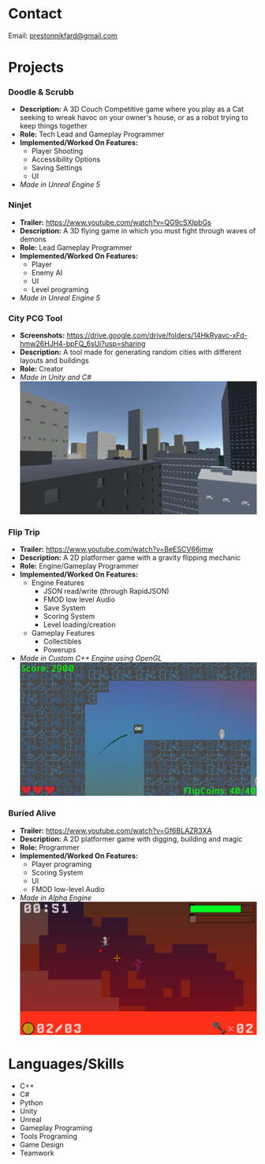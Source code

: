 # Contact
Email: prestonnikfard@gmail.com

# Projects
### Doodle & Scrubb
  * **Description:** A 3D Couch Competitive game where you play as a Cat seeking to wreak havoc on your owner's house, or as a robot trying to keep things together
  * **Role:** Tech Lead and Gameplay Programmer
  * **Implemented/Worked On Features:**
    * Player Shooting
    * Accessibility Options
    * Saving Settings
    * UI
  * *Made in Unreal Engine 5*
    
### Ninjet
  * **Trailer:** https://www.youtube.com/watch?v=QG9cSXIpbGs 
  * **Description:** A 3D flying game in which you must fight through waves of demons
  * **Role:** Lead Gameplay Programmer
  * **Implemented/Worked On Features:**
    * Player
    * Enemy AI
    * UI
    * Level programing
  * *Made in Unreal Engine 5*  

### City PCG Tool
  * **Screenshots:**  https://drive.google.com/drive/folders/14HkRyavc-xFd-hmw26HJH4-bpFQ_6sUi?usp=sharing
  * **Description:** A tool made for generating random cities with different layouts and buildings
  * **Role:** Creator
  * *Made in Unity and C#*  
![Picture of Generated City](https://github.com/preston-n/Projects/blob/main/Screenshots/CityPCG/City3.png?raw=true)

### Flip Trip
  * **Trailer:**  https://www.youtube.com/watch?v=BeESCV66jmw
  * **Description:** A 2D platformer game with a gravity flipping mechanic
  * **Role:** Engine/Gameplay Programmer
  * **Implemented/Worked On Features:**
    * Engine Features 
      * JSON read/write (through RapidJSON)
      * FMOD low level Audio
      * Save System
      * Scoring System
      * Level loading/creation
    * Gameplay Features
      * Collectibles
      * Powerups
  * *Made in Custom C++ Engine using OpenGL*
![Flip Trip Gameplay](https://github.com/preston-n/Projects/blob/main/Screenshots/FlipTrip/FlipTrip1.png?raw=true)

### Buried Alive
  * **Trailer:**  https://www.youtube.com/watch?v=Gf6BLAZR3XA
  * **Description:** A 2D platformer game with digging, building and magic
  * **Role:** Programmer
  * **Implemented/Worked On Features:**
    * Player programing
    * Scoring System
    * UI
    * FMOD low-level Audio
  * *Made in Alpha Engine*  
![Buried Alive Gameplay](https://github.com/preston-n/Projects/blob/main/Screenshots/BuriedAlive/BuriedAlive4.png?raw=true)

# Languages/Skills
- C++
- C#
- Python
- Unity
- Unreal
- Gameplay Programing
- Tools Programing 
- Game Design
- Teamwork
